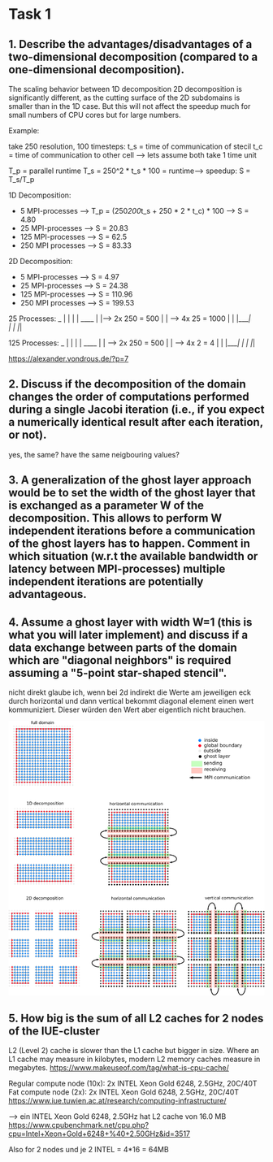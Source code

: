 # Task 1

## 1. Describe the advantages/disadvantages of a two-dimensional decomposition (compared to a one-dimensional decomposition).

The scaling behavior between 1D decomposition 2D decomposition is significantly different, as the cutting surface of the 2D subdomains is smaller than in the 1D case. But this will not affect the speedup much for small numbers of CPU cores but for large numbers. 

Example: 

take 250 resolution, 100 timesteps: 
t_s = time of communication of stecil
t_c = time of communication to other cell 
--> lets assume both take 1 time unit

T_p = parallel runtime 
T_s = 250^2 * t_s * 100 = runtime--> speedup: S = T_s/T_p 

1D Decomposition:
- 5 MPI-processes --> T_p = (250*200*t_s + 250 * 2 * t_c) * 100 --> S = 4.80
- 25 MPI-processes --> S = 20.83
- 125 MPI-processes --> S = 62.5
- 250 MPI processes --> S = 83.33

2D Decomposition:
- 5 MPI-processes --> S = 4.97
- 25 MPI-processes --> S = 24.38
- 125 MPI-processes --> S = 110.96
- 250 MPI processes --> S = 199.53

25 Processes:
 _
| | 
| |                       ____
| |--> 2x 250 = 500      |    |  --> 4x 25 = 1000
| |                      |____|      
| |
|_|

125 Processes:
 _
| | 
| |                       ____
| | --> 2x 250 = 500     |    |  --> 4x 2 = 4
| |                      |____|
| |
|_|

https://alexander.vondrous.de/?p=7

## 2. Discuss if the decomposition of the domain changes the order of computations performed during a single Jacobi iteration (i.e., if you expect a numerically identical result after each iteration, or not).

yes, the same?
have the same neigbouring values?

## 3. A generalization of the ghost layer approach would be to set the width of the ghost layer that is exchanged as a parameter W of the decomposition. This allows to perform W independent iterations before a communication of the ghost layers has to happen. Comment in which situation (w.r.t the available bandwidth or latency between MPI-processes) multiple independent iterations are potentially advantageous.



## 4. Assume a ghost layer with width W=1 (this is what you will later implement) and discuss if a data exchange between parts of the domain which are "diagonal neighbors" is required assuming a "5-point star-shaped stencil".

nicht direkt glaube ich, wenn bei 2d indirekt die Werte am jeweiligen eck durch horizontal und dann vertical bekommt diagonal element einen wert kommuniziert. Dieser würden den Wert aber eigentlich nicht brauchen. 

![](task_description/images/unitsquare_decomposition_1D_2D.png) 

## 5. How big is the sum of all L2 caches for 2 nodes of the IUE-cluster 

L2 (Level 2) cache is slower than the L1 cache but bigger in size. Where an L1 cache may measure in kilobytes, modern L2 memory caches measure in megabytes.
https://www.makeuseof.com/tag/what-is-cpu-cache/

Regular compute node (10x): 
2x INTEL Xeon Gold 6248, 2.5GHz, 20C/40T
Fat compute node (2x): 
2x INTEL Xeon Gold 6248, 2.5GHz, 20C/40T
https://www.iue.tuwien.ac.at/research/computing-infrastructure/

--> ein INTEL Xeon Gold 6248, 2.5GHz hat L2 cache von 16.0 MB
https://www.cpubenchmark.net/cpu.php?cpu=Intel+Xeon+Gold+6248+%40+2.50GHz&id=3517

Also for 2 nodes und je 2 INTEL = 4*16 = 64MB